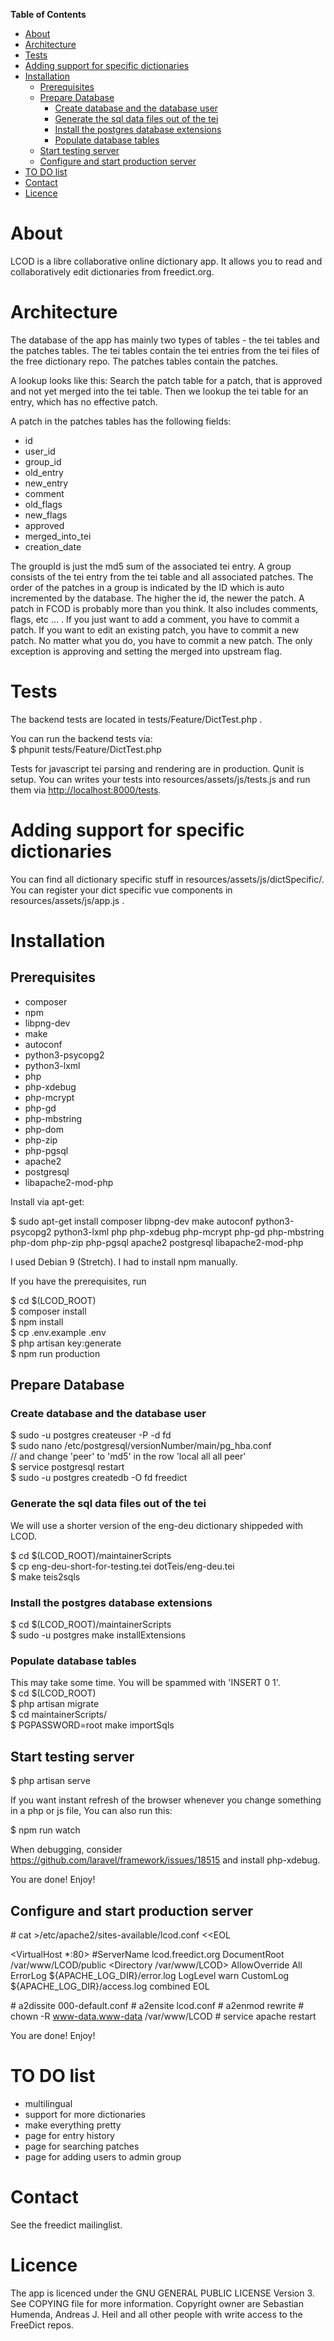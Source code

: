 <!-- markdown-toc start - Don't edit this section. Run M-x markdown-toc-refresh-toc -->
**Table of Contents**

- [About](#about)
- [Architecture](#architecture)
- [Tests](#tests)
- [Adding support for specific dictionaries](#adding-support-for-specific-dictionaries)
- [Installation](#installation)
    - [Prerequisites](#prerequisites)
    - [Prepare Database](#prepare-database)
        - [Create database and the database user](#create-database-and-the-database-user)
        - [Generate the sql data files out of the tei](#generate-the-sql-data-files-out-of-the-tei)
        - [Install the postgres database extensions](#install-the-postgres-database-extensions)
        - [Populate database tables](#populate-database-tables)
    - [Start testing server](#start-testing-server)
    - [Configure and start production server](#configure-and-start-production-server)
- [TO DO list](#to-do-list)
- [Contact](#contact)
- [Licence](#licence)

<!-- markdown-toc end -->

# About

LCOD is a libre collaborative online dictionary app. It allows you to read and
collaboratively edit dictionaries from freedict.org.

# Architecture

The database of the app has mainly two types of tables - the tei tables and the
patches tables. The tei tables contain the tei entries from the tei files of the
free dictionary repo. The patches tables contain the patches.

A lookup looks like this: Search the patch table for a patch, that is approved
and not yet merged into the tei table. Then we lookup the tei table for an
entry, which has no effective patch.

A patch in the patches tables has the following fields:

- id
- user\_id
- group\_id
- old\_entry
- new\_entry
- comment
- old\_flags
- new\_flags
- approved
- merged\_into\_tei
- creation\_date

The groupId is just the md5 sum of the associated tei entry. A group consists of
the tei entry from the tei table and all associated patches. The order of the
patches in a group is indicated by the ID which is auto incremented by the
database. The higher the id, the newer the patch. A patch in FCOD is probably
more than you think. It also includes comments, flags, etc &#x2026; . If you just
want to add a comment, you have to commit a patch. If you want to edit an
existing patch, you have to commit a new patch. No matter what you do, you have
to commit a new patch. The only exception is approving and setting the merged
into upstream flag.

# Tests

The backend tests are located in tests/Feature/DictTest.php . 

You can run the backend tests via:   
$ phpunit tests/Feature/DictTest.php

Tests for javascript tei parsing and rendering are in production. Qunit is
setup. You can writes your tests into resources/assets/js/tests.js and run them
via <http://localhost:8000/tests>.

# Adding support for specific dictionaries

You can find all dictionary specific stuff in resources/assets/js/dictSpecific/.
You can register your dict specific vue components in resources/assets/js/app.js
.

# Installation

## Prerequisites

- composer
- npm
- libpng-dev
- make
- autoconf
- python3-psycopg2
- python3-lxml
- php 
- php-xdebug
- php-mcrypt 
- php-gd 
- php-mbstring
- php-dom
- php-zip
- php-pgsql
- apache2
- postgresql
- libapache2-mod-php

Install via apt-get: 

$ sudo apt-get install composer libpng-dev make autoconf python3-psycopg2 python3-lxml php  php-xdebug php-mcrypt php-gd php-mbstring php-dom php-zip php-pgsql apache2 postgresql libapache2-mod-php

I used Debian 9 (Stretch). I had to install npm manually.

If you have the prerequisites, run

$ cd $(LCOD\_ROOT)  
$ composer install  
$ npm install  
$ cp .env.example .env  
$ php artisan key:generate  
$ npm run production  

## Prepare Database

### Create database and the database user

$ sudo -u postgres createuser -P -d fd  
$ sudo nano /etc/postgresql/versionNumber/main/pg_hba.conf  
// and change 'peer' to 'md5' in the row 'local all all peer'  
$ service postgresql restart  
$ sudo -u postgres createdb -O fd freedict  

### Generate the sql data files out of the tei

We will use a shorter version of the eng-deu dictionary shippeded with LCOD.

$ cd $(LCOD\_ROOT)/maintainerScripts  
$ cp eng-deu-short-for-testing.tei dotTeis/eng-deu.tei  
$ make teis2sqls  

### Install the postgres database extensions

$ cd $(LCOD\_ROOT)/maintainerScripts  
$ sudo -u postgres make installExtensions  

### Populate database tables

This may take some time. You will be spammed with 'INSERT 0 1'.  
$ cd $(LCOD\_ROOT)  
$ php artisan migrate  
$ cd maintainerScripts/  
$ PGPASSWORD=root make importSqls  

## Start testing server

$ php artisan serve

If you want instant refresh of the browser whenever you change something in a
php or js file, You can also run this:

$ npm run watch

When debugging, consider <https://github.com/laravel/framework/issues/18515> and
install php-xdebug.

You are done! Enjoy!

## Configure and start production server

\# cat >/etc/apache2/sites-available/lcod.conf <<EOL

<VirtualHost *:80>
        \#ServerName lcod.freedict.org
        DocumentRoot /var/www/LCOD/public
        <Directory /var/www/LCOD>
                AllowOverride All
        </Directory>
        ErrorLog ${APACHE\_LOG\_DIR}/error.log
        LogLevel warn
        CustomLog ${APACHE\_LOG\_DIR}/access.log combined
</VirtualHost>
EOL

\# a2dissite 000-default.conf
\# a2ensite lcod.conf
\# a2enmod rewrite
\# chown -R www-data.www-data /var/www/LCOD
\# service apache restart

You are done! Enjoy!

# TO DO list

- multilingual
- support for more dictionaries
- make everything pretty
- page for entry history
- page for searching patches
- page for adding users to admin group

# Contact

See the freedict mailinglist.

# Licence

The app is licenced under the GNU GENERAL PUBLIC LICENSE Version 3. See COPYING
file for more information. Copyright owner are Sebastian Humenda, Andreas J.
Heil and all other people with write access to the FreeDict repos.

